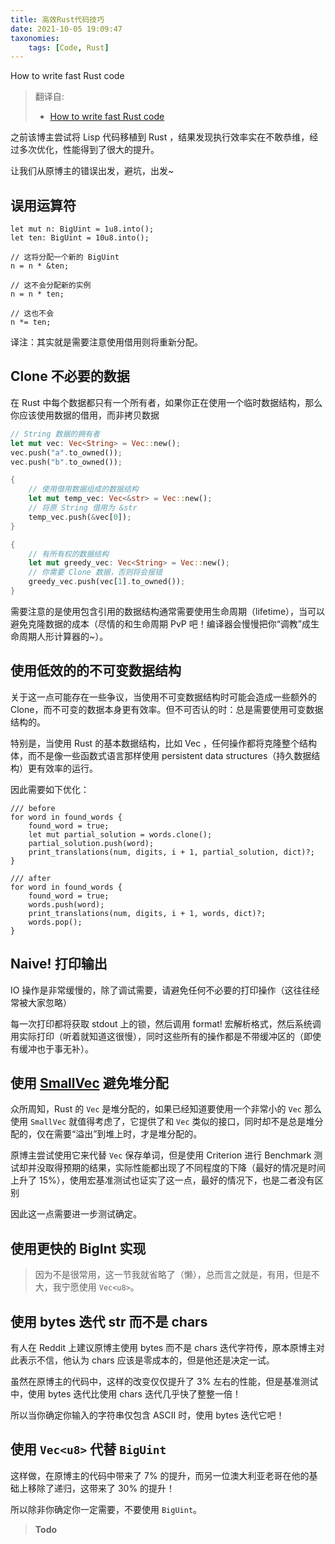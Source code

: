 ```yaml
---
title: 高效Rust代码技巧
date: 2021-10-05 19:09:47
taxonomies:
    tags: [Code, Rust]
---
```


How to write fast Rust code

> 翻译自:
> - [How to write fast Rust code](https://renato.athaydes.com/posts/how-to-write-fast-rust-code.html)

<!-- more -->

之前该博主尝试将 Lisp 代码移植到 Rust ，结果发现执行效率实在不敢恭维，经过多次优化，性能得到了很大的提升。

让我们从原博主的错误出发，避坑，出发~

## 误用运算符

```rust, linenos
let mut n: BigUint = 1u8.into();
let ten: BigUint = 10u8.into();

// 这将分配一个新的 BigUint
n = n * &ten;

// 这不会分配新的实例
n = n * ten;

// 这也不会
n *= ten;
```

译注：其实就是需要注意使用借用则将重新分配。

## Clone 不必要的数据

在 Rust 中每个数据都只有一个所有者，如果你正在使用一个临时数据结构，那么你应该使用数据的借用，而非拷贝数据

```rust
// String 数据的拥有者
let mut vec: Vec<String> = Vec::new();
vec.push("a".to_owned());
vec.push("b".to_owned());

{
    // 使用借用数据组成的数据结构
    let mut temp_vec: Vec<&str> = Vec::new();
    // 将原 String 借用为 &str
    temp_vec.push(&vec[0]);
}

{
    // 有所有权的数据结构
    let mut greedy_vec: Vec<String> = Vec::new();
    // 你需要 Clone 数据，否则将会报错
    greedy_vec.push(vec[1].to_owned());
}
```

需要注意的是使用包含引用的数据结构通常需要使用生命周期（lifetime），当可以避免克隆数据的成本（尽情的和生命周期 PvP 吧！编译器会慢慢把你“调教”成生命周期人形计算器的~）。

## 使用低效的的不可变数据结构

关于这一点可能存在一些争议，当使用不可变数据结构时可能会造成一些额外的 Clone，而不可变的数据本身更有效率。但不可否认的时：总是需要使用可变数据结构的。

特别是，当使用 Rust 的基本数据结构，比如 Vec ，任何操作都将克隆整个结构体，而不是像一些函数式语言那样使用 persistent data structures（持久数据结构）更有效率的运行。

因此需要如下优化：

```rust,linenos
/// before
for word in found_words {
    found_word = true;
    let mut partial_solution = words.clone();
    partial_solution.push(word);
    print_translations(num, digits, i + 1, partial_solution, dict)?;
}

/// after
for word in found_words {
    found_word = true;
    words.push(word);
    print_translations(num, digits, i + 1, words, dict)?;
    words.pop();
}
```

## Naive! 打印输出

IO 操作是非常缓慢的，除了调试需要，请避免任何不必要的打印操作（这往往经常被大家忽略）

每一次打印都将获取 stdout 上的锁，然后调用 format! 宏解析格式，然后系统调用实际打印（听着就知道这很慢），同时这些所有的操作都是不带缓冲区的（即使有缓冲也于事无补）。

## 使用 [SmallVec](https://crates.io/crates/smallvec) 避免堆分配

众所周知，Rust 的 `Vec` 是堆分配的，如果已经知道要使用一个非常小的 `Vec` 那么使用 `SmallVec` 就值得考虑了，它提供了和 `Vec` 类似的接口，同时却不是总是堆分配的，仅在需要“溢出”到堆上时，才是堆分配的。

原博主尝试使用它来代替 `Vec` 保存单词，但是使用 Criterion 进行 Benchmark 测试却并没取得预期的结果，实际性能都出现了不同程度的下降（最好的情况是时间上升了 15%），使用宏基准测试也证实了这一点，最好的情况下，也是二者没有区别

因此这一点需要进一步测试确定。

## 使用更快的 BigInt 实现

> 因为不是很常用，这一节我就省略了（懒），总而言之就是，有用，但是不大，我宁愿使用 `Vec<u8>`。

## 使用 bytes 迭代 str 而不是 chars

有人在 Reddit 上建议原博主使用 bytes 而不是 chars 迭代字符传，原本原博主对此表示不信，他认为 chars 应该是零成本的，但是他还是决定一试。

虽然在原博主的代码中，这样的改变仅仅提升了 3% 左右的性能，但是基准测试中，使用 bytes 迭代比使用 chars 迭代几乎快了整整一倍！

所以当你确定你输入的字符串仅包含 ASCII 时，使用 bytes 迭代它吧！

## 使用 `Vec<u8>` 代替 `BigUint`

这样做，在原博主的代码中带来了 7% 的提升，而另一位澳大利亚老哥在他的基础上移除了递归，这带来了 30% 的提升！

所以除非你确定你一定需要，不要使用 `BigUint`。

> **Todo**



